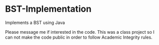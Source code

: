 # BST-Implementation
Implements a BST using Java 

Please message me if interested in the code. This was a class project so I can not make the code public in order to follow Academic Integrity rules.

